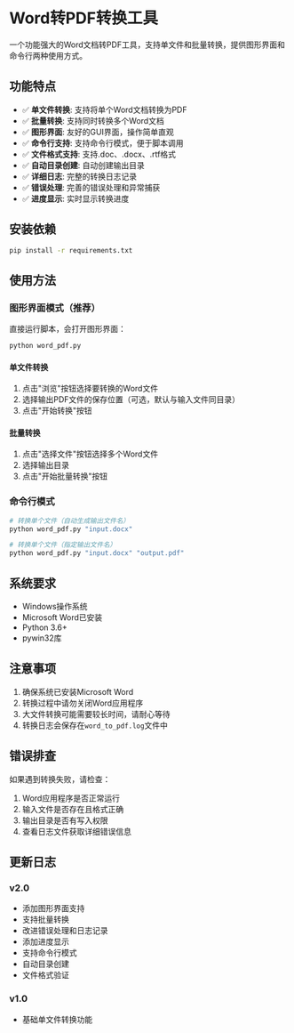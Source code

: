 # Word转PDF转换工具

一个功能强大的Word文档转PDF工具，支持单文件和批量转换，提供图形界面和命令行两种使用方式。

## 功能特点

- ✅ **单文件转换**: 支持将单个Word文档转换为PDF
- ✅ **批量转换**: 支持同时转换多个Word文档
- ✅ **图形界面**: 友好的GUI界面，操作简单直观
- ✅ **命令行支持**: 支持命令行模式，便于脚本调用
- ✅ **文件格式支持**: 支持.doc、.docx、.rtf格式
- ✅ **自动目录创建**: 自动创建输出目录
- ✅ **详细日志**: 完整的转换日志记录
- ✅ **错误处理**: 完善的错误处理和异常捕获
- ✅ **进度显示**: 实时显示转换进度

## 安装依赖

```bash
pip install -r requirements.txt
```

## 使用方法

### 图形界面模式（推荐）

直接运行脚本，会打开图形界面：

```bash
python word_pdf.py
```

#### 单文件转换
1. 点击"浏览"按钮选择要转换的Word文件
2. 选择输出PDF文件的保存位置（可选，默认与输入文件同目录）
3. 点击"开始转换"按钮

#### 批量转换
1. 点击"选择文件"按钮选择多个Word文件
2. 选择输出目录
3. 点击"开始批量转换"按钮

### 命令行模式

```bash
# 转换单个文件（自动生成输出文件名）
python word_pdf.py "input.docx"

# 转换单个文件（指定输出文件名）
python word_pdf.py "input.docx" "output.pdf"
```

## 系统要求

- Windows操作系统
- Microsoft Word已安装
- Python 3.6+
- pywin32库

## 注意事项

1. 确保系统已安装Microsoft Word
2. 转换过程中请勿关闭Word应用程序
3. 大文件转换可能需要较长时间，请耐心等待
4. 转换日志会保存在`word_to_pdf.log`文件中

## 错误排查

如果遇到转换失败，请检查：

1. Word应用程序是否正常运行
2. 输入文件是否存在且格式正确
3. 输出目录是否有写入权限
4. 查看日志文件获取详细错误信息

## 更新日志

### v2.0
- 添加图形界面支持
- 支持批量转换
- 改进错误处理和日志记录
- 添加进度显示
- 支持命令行模式
- 自动目录创建
- 文件格式验证

### v1.0
- 基础单文件转换功能
